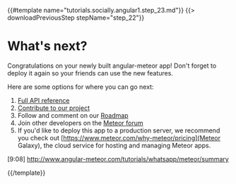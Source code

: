 {{#template name="tutorials.socially.angular1.step_23.md"}}
{{> downloadPreviousStep stepName="step_22"}}

# What's next?

Congratulations on your newly built angular-meteor app! Don't forget to deploy it again so your friends can use the new features.

Here are some options for where you can go next:

1. [Full API reference](/api)
2. [Contribute to our project](https://github.com/Urigo/angular-meteor#contributing)
3. Follow and comment on our [Roadmap](https://trello.com/b/Wj9U0ulk/angular-meteor)
4. Join other developers on the [Meteor forum](https://forums.meteor.com/)
5. If you'd like to deploy this app to a production server, we recommend you check out [https://www.meteor.com/why-meteor/pricing](Meteor Galaxy), the cloud service for hosting and managing Meteor apps.

[9:08] 
http://www.angular-meteor.com/tutorials/whatsapp/meteor/summary

{{/template}}
